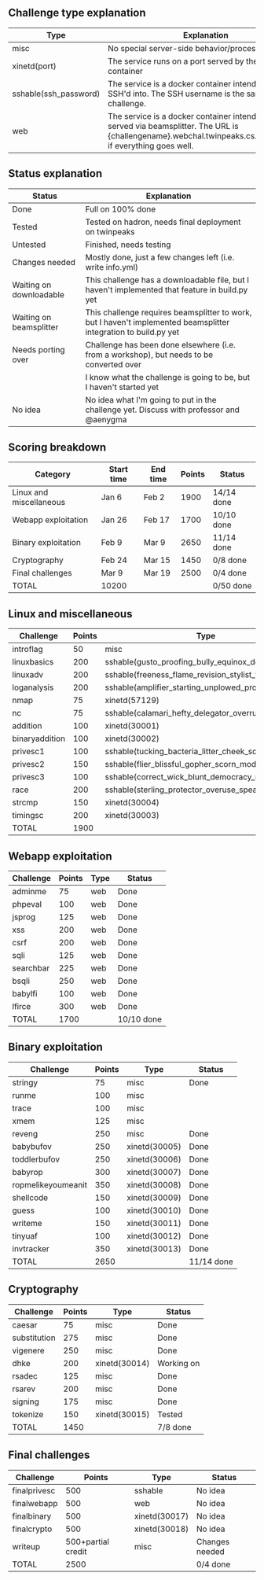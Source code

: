 ## Challenge type explanation
|Type|Explanation|
|-|-|
|misc|No special server-side behavior/processing needed|
|xinetd(port)|The service runs on a port served by the xinetd container|
|sshable(ssh_password)|The service is a docker container intended to be SSH'd into. The SSH username is the same as the challenge.|
|web|The service is a docker container intended to be served via beamsplitter. The URL is {challengename}.webchal.twinpeaks.cs.ucdavis.edu, if everything goes well.|

## Status explanation
|Status|Explanation|
|-|-|
|Done|Full on 100% done|
|Tested|Tested on hadron, needs final deployment on twinpeaks
|Untested|Finished, needs testing|
|Changes needed|Mostly done, just a few changes left (i.e. write info.yml)|
|Waiting on downloadable|This challenge has a downloadable file, but I haven't implemented that feature in build.py yet|
|Waiting on beamsplitter|This challenge requires beamsplitter to work, but I haven't implemented beamsplitter integration to build.py yet|
|Needs porting over|Challenge has been done elsewhere (i.e. from a workshop), but needs to be converted over|
||I know what the challenge is going to be, but I haven't started yet|
|No idea|No idea what I'm going to put in the challenge yet. Discuss with professor and @aenygma|

## Scoring breakdown
|Category|Start time|End time|Points|Status|
|-|-|-|-|-|
|Linux and miscellaneous|Jan 6|Feb 2|1900|14/14 done|
|Webapp exploitation|Jan 26|Feb 17|1700|10/10 done|
|Binary exploitation|Feb 9|Mar 9|2650|11/14 done|
|Cryptography|Feb 24|Mar 15|1450|0/8 done|
|Final challenges|Mar 9|Mar 19|2500|0/4 done|
|TOTAL|10200|||0/50 done|
## Linux and miscellaneous
|Challenge|Points|Type|Status|
|-|-|-|-|
|introflag|50|misc|Done|
|linuxbasics|200|sshable(gusto_proofing_bully_equinox_deceiving)|Done|
|linuxadv|200|sshable(freeness_flame_revision_stylist_truth)|Done|
|loganalysis|200|sshable(amplifier_starting_unplowed_propose_aflame)|Done|
|nmap|75|xinetd(57129)|Done|
|nc|75|sshable(calamari_hefty_delegator_overrule_props)|Done|
|addition|100|xinetd(30001)|Done|
|binaryaddition|100|xinetd(30002)|Done|
|privesc1|100|sshable(tucking_bacteria_litter_cheek_scrutiny)|Done|
|privesc2|150|sshable(flier_blissful_gopher_scorn_modular)|Done|
|privesc3|100|sshable(correct_wick_blunt_democracy_rare)|Done|
|race|200|sshable(sterling_protector_overuse_spearmint_violet)|Done|
|strcmp|150|xinetd(30004)|Done|
|timingsc|200|xinetd(30003)|Done|
|TOTAL|1900||Done|

## Webapp exploitation
|Challenge|Points|Type|Status|
|-|-|-|-|
|adminme|75|web|Done|
|phpeval|100|web|Done|
|jsprog|125|web|Done|
|xss|200|web|Done|
|csrf|200|web|Done|
|sqli|125|web|Done|
|searchbar|225|web|Done|
|bsqli|250|web|Done|
|babylfi|100|web|Done|
|lfirce|300|web|Done|
|TOTAL|1700||10/10 done|

## Binary exploitation
|Challenge|Points|Type|Status|
|-|-|-|-|
|stringy|75|misc|Done|
|runme|100|misc||
|trace|100|misc||
|xmem|125|misc||
|reveng|250|misc|Done|
|babybufov|250|xinetd(30005)|Done|
|toddlerbufov|250|xinetd(30006)|Done|
|babyrop|300|xinetd(30007)|Done|
|ropmelikeyoumeanit|350|xinetd(30008)|Done|
|shellcode|150|xinetd(30009)|Done|
|guess|100|xinetd(30010)|Done|
|writeme|150|xinetd(30011)|Done|
|tinyuaf|100|xinetd(30012)|Done|
|invtracker|350|xinetd(30013)|Done|
|TOTAL|2650||11/14 done|

## Cryptography
|Challenge|Points|Type|Status|
|-|-|-|-|
|caesar|75|misc|Done|
|substitution|275|misc|Done|
|vigenere|250|misc|Done|
|dhke|200|xinetd(30014)|Working on|
|rsadec|125|misc|Done|
|rsarev|200|misc|Done|
|signing|175|misc|Done|
|tokenize|150|xinetd(30015)|Tested|
|TOTAL|1450||7/8 done|

## Final challenges
|Challenge|Points|Type|Status|
|-|-|-|-|
|finalprivesc|500|sshable|No idea|
|finalwebapp|500|web|No idea|
|finalbinary|500|xinetd(30017)|No idea|
|finalcrypto|500|xinetd(30018)|No idea|
|writeup|500+partial credit|misc|Changes needed|
|TOTAL|2500||0/4 done|


